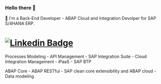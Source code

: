 ### Hello there 👋
💬 I'm a Back-End Developer - ABAP Cloud and
 Integration Devolper for SAP S/4HANA ERP.

# [![Linkedin Badge](https://img.shields.io/badge/-LinkedIn-0077B5?style=for-the-badge&logo=linkedin&logoColor=white-blue?style=flat-square&logo=Linkedin&logoColor=white&link=https://www.linkedin.com/in/breno-matiass/)](https://www.linkedin.com/in/breno-matiass/)

Processes Modeling - API Management - SAP Integration Suite - Cloud Integration Management - iPaaS - SAP BTP

ABAP Core - ABAP RESTful - SAP clean core extensibility and ABAP cloud - Data modeling



##
 
<!--
**brenoMatias/brenoMatias** is a ✨ _special_ ✨ repository because its `README.md` (this file) appears on your GitHub profile.

Here are some ideas to get you started:a

- 🔭 I’m currently working on ...
- 🌱 I’m currently learning ...
- 👯 I’m looking to collaborate on ...
- 🤔 I’m looking for help with ...
- 💬 Ask me about ...
- 📫 How to reach me: ...
- 😄 Pronouns: ...
- ⚡ Fun fact: ...
-->
